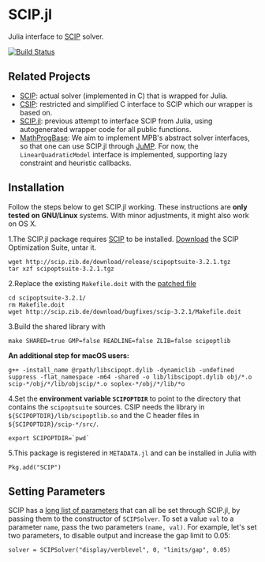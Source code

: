 # SCIP.jl
Julia interface to [SCIP](http://scip.zib.de) solver.

[![Build Status](https://travis-ci.org/SCIP-Interfaces/SCIP.jl.svg?branch=master)](https://travis-ci.org/SCIP-Interfaces/SCIP.jl)

## Related Projects

- [SCIP](http://scip.zib.de): actual solver (implemented in C) that is wrapped
  for Julia.
- [CSIP](https://github.com/SCIP-Interfaces/CSIP): restricted and simplified C
  interface to SCIP which our wrapper is based on.
- [SCIP.jl](https://github.com/ryanjoneil/SCIP.jl): previous attempt to
  interface SCIP from Julia, using autogenerated wrapper code for all public
  functions.
- [MathProgBase](https://github.com/JuliaOpt/MathProgBase.jl): We aim to
  implement MPB's abstract solver interfaces, so that one can use SCIP.jl
  through [JuMP](https://github.com/JuliaOpt/JuMP.jl). For now, the
  `LinearQuadraticModel` interface is implemented, supporting lazy constraint
  and heuristic callbacks.

## Installation

Follow the steps below to get SCIP.jl working. These instructions are **only tested on GNU/Linux** systems. With minor adjustments, it might also work on OS X.

1.The SCIP.jl package requires [SCIP](http://scip.zib.de/) to be installed. [Download](http://scip.zib.de/download.php?fname=scipoptsuite-3.2.1.tgz) the SCIP Optimization Suite, untar it.
```
wget http://scip.zib.de/download/release/scipoptsuite-3.2.1.tgz
tar xzf scipoptsuite-3.2.1.tgz
```
2.Replace the existing `Makefile.doit` with the [patched file](http://scip.zib.de/download/bugfixes/scip-3.2.1/Makefile.doit)
```
cd scipoptsuite-3.2.1/
rm Makefile.doit
wget http://scip.zib.de/download/bugfixes/scip-3.2.1/Makefile.doit
```
3.Build the shared library with
```
make SHARED=true GMP=false READLINE=false ZLIB=false scipoptlib
```
**An additional step for macOS users:** 
```
g++ -install_name @rpath/libscipopt.dylib -dynamiclib -undefined suppress -flat_namespace -m64 -shared -o lib/libscipopt.dylib obj/*.o scip-*/obj/*/lib/objscip/*.o soplex-*/obj/*/lib/*o
```
4.Set the **environment variable `SCIPOPTDIR`** to point to the directory that contains the `scipoptsuite` sources. CSIP needs the library in `${SCIPOPTDIR}/lib/scipoptlib.so` and the C header files in `${SCIPOPTDIR}/scip-*/src/`.
```
export SCIPOPTDIR=`pwd`
```
5.This package is registered in `METADATA.jl` and can be installed in Julia with
```
Pkg.add("SCIP")
```

## Setting Parameters

SCIP has a [long list of parameters](http://scip.zib.de/doc/html/PARAMETERS.php)
that can all be set through SCIP.jl, by passing them to the constructor of
`SCIPSolver`. To set a value `val` to a parameter `name`, pass the two
parameters `(name, val)`. For example, let's set two parameters, to disable
output and increase the gap limit to 0.05:
```
solver = SCIPSolver("display/verblevel", 0, "limits/gap", 0.05)
```
